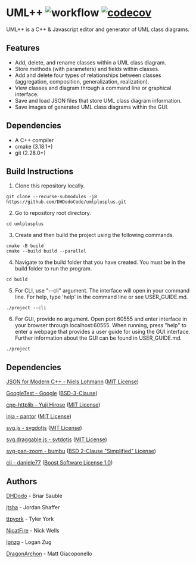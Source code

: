 # UML++ ![workflow](https://github.com/DHDodoCode/umlplusplus/actions/workflows/docker.yml/badge.svg) [![codecov](https://codecov.io/gh/DHDodoCode/umlplusplus/graph/badge.svg?token=O1OVBC8L21)](https://codecov.io/gh/DHDodoCode/umlplusplus)

UML++ is a C++ & Javascript editor and generator of UML class diagrams.

## Features

- Add, delete, and rename classes within a UML class diagram.
- Store methods (with parameters) and fields within classes.
- Add and delete four types of relationships between classes (aggregation, composition, generalization, realization).
- View classes and diagram through a command line or graphical interface.
- Save and load JSON files that store UML class diagram information.
- Save images of generated UML class diagrams within the GUI.

## Dependencies

- A C++ compiler
- cmake (3.18.1+)
- git (2.28.0+)

## Build Instructions

1. Clone this repository locally.
```
git clone --recurse-submodules -j8 https://github.com/DHDodoCode/umlplusplus.git
```
2. Go to repository root directory.
```
cd umlplusplus
```
3. Create and then build the project using the following commands.
```
cmake -B build 
cmake --build build --parallel
```
4. Navigate to the build folder that you have created. You must be in the build folder to run the program.
```
cd build
```
5. For CLI, use "--cli" argument. The interface will open in your command line. 
For help, type 'help' in the command line or see USER_GUIDE.md.
```
./project --cli
```
6. For GUI, provide no argument. Open port 60555 and enter interface in your browser through localhost:60555. When running, press "help" to enter a webpage that provides a user guide for using the GUI interface. Further information about the GUI can be found in USER_GUIDE.md.
```
./project
```
## Dependencies

[JSON for Modern C++ - Niels Lohmann](https://github.com/nlohmann/json) ([MIT License](https://raw.githubusercontent.com/nlohmann/json/develop/LICENSE.MIT))

[GoogleTest - Google](https://github.com/google/googletest) ([BSD-3-Clause](https://raw.githubusercontent.com/google/googletest/master/LICENSE))

[cpp-httplib - Yuji Hirose](https://github.com/yhirose/cpp-httplib) ([MIT License](https://raw.githubusercontent.com/yhirose/cpp-httplib/master/LICENSE))

[inja - pantor](https://github.com/pantor/inja) ([MIT License](https://raw.githubusercontent.com/pantor/inja/master/LICENSE))

[svg.js - svgdotjs](https://github.com/svgdotjs/svg.js) ([MIT License](https://raw.githubusercontent.com/svgdotjs/svg.js/master/LICENSE.txt))

[svg.draggable.js - svtdotjs](https://github.com/svgdotjs/svg.draggable.js) ([MIT License](https://raw.githubusercontent.com/svgdotjs/svg.draggable.js/master/LICENSE))

[svg-pan-zoom - bumbu](https://github.com/bumbu/svg-pan-zoom) ([BSD 2-Clause "Simplified" License](https://raw.githubusercontent.com/bumbu/svg-pan-zoom/master/LICENSE))

[cli - daniele77](https://github.com/daniele77/cli) ([Boost Software License 1.0](https://raw.githubusercontent.com/daniele77/cli/master/LICENSE))

## Authors
[DHDodo](https://github.com/DHDodo) - Briar Sauble

[jtsha](https://github.com/jtsha) - Jordan Shaffer

[ttpyork](https://github.com/ttpyork) - Tyler York

[NicatFire](https://github.com/NicatFire) -  Nick Wells

[lgnzg](https://github.com/lgnzg) - Logan Zug

[DragonArchon](https://github.com/DragonArchon) - Matt Giacoponello
